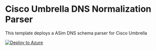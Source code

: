 # Cisco Umbrella DNS Normalization Parser

This template deploys a ASim DNS schema parser for Cisco Umbrella 

[![Deploy to Azure](https://aka.ms/deploytoazurebutton)](https://portal.azure.com/#create/Microsoft.Template/uri/https%3A%2F%2Fraw.githubusercontent.com%2FAzure%2FAzure-Sentinel%2Fmaster%2FParsers%2FNormalized%20Schema%20-%20DNS%20Events%2FARM%2FCiscoUmbrella%2FCiscoUmbrella.json)
